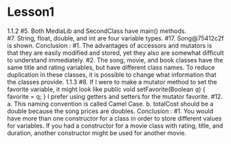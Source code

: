 # Lesson1
1.1.2
#5. Both MediaLib and SecondClass have main() methods. <br/>
#7. String, float, double, and int are four variable types.
#17. Song@75412c2f is shown.
Conclusion :
#1. The advantages of accessors and mutators is that they are easily modified and stored, yet they also are somewhat
difficult to understand immediately.
#2. The song, movie, and book classes have the same title and rating variables, but have different class names.
To reduce duplication in these classes, it is possible to change what information that the classes provide.
1.1.3
#8. If I were to make a mutator method to set the favorite variable, it might look like
public void setFavorite(Boolean q)
{
favorite = q;
}
I prefer using getters and setters for the mutator favorite.
#12.
a. This naming convention is called Camel Case.
b. totalCost should be a double because the song prices are doubles.
Conclusion :
#1. You would have more than one constructor for a class in order to store different values for variables. If you had a constructor for a movie class with rating, title, and duration, another constructor might be used for another movie.

